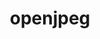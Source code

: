 ---
title: "openjpeg"
layout: cache
categories: [package, v0.18.0]
meta: {"versions": ["2.4.0"], "compilers": ["gcc@=7.5.0"], "oss": ["ubuntu18.04"], "platforms": ["linux"], "targets": ["x86_64"], "stacks": ["build_systems", "root"], "num_specs": 1, "num_specs_by_stack": {"root": 1, "build_systems": 1}}
spec_details: [{"hash": "liy56wnvvtd2diqgz7nfntfvmctncea6", "compiler": "gcc@=7.5.0", "versions": ["2.4.0"], "os": "ubuntu18.04", "platform": "linux", "target": "x86_64", "variants": ["build_type=RelWithDebInfo", "~codec", "~ipo"], "stacks": ["root", "build_systems"], "size": "-", "tarball": "https://binaries.spack.io/v0.18.0/build_cache/linux-ubuntu18.04-x86_64/gcc-7.5.0/openjpeg-2.4.0/linux-ubuntu18.04-x86_64-gcc-7.5.0-openjpeg-2.4.0-liy56wnvvtd2diqgz7nfntfvmctncea6.spack"}]
---
